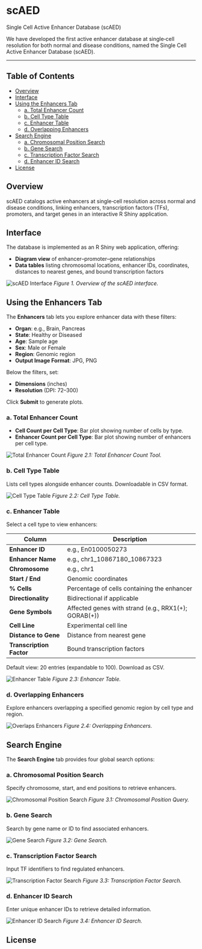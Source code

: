 # scAED

Single Cell Active Enhancer Database (scAED)

We have developed the first active enhancer database at single‑cell resolution for both normal and disease conditions, named the Single Cell Active Enhancer Database (scAED).

---

## Table of Contents

- [Overview](#overview)
- [Interface](#interface)
- [Using the Enhancers Tab](#using-the-enhancers-tab)
  - [a. Total Enhancer Count](#a-total-enhancer-count)
  - [b. Cell Type Table](#b-cell-type-table)
  - [c. Enhancer Table](#c-enhancer-table)
  - [d. Overlapping Enhancers](#d-overlapping-enhancers)
- [Search Engine](#search-engine)
  - [a. Chromosomal Position Search](#a-chromosomal-position-search)
  - [b. Gene Search](#b-gene-search)
  - [c. Transcription Factor Search](#c-transcription-factor-search)
  - [d. Enhancer ID Search](#d-enhancer-id-search)
- [License](#license)

## Overview

scAED catalogs active enhancers at single‑cell resolution across normal and disease conditions, linking enhancers, transcription factors (TFs), promoters, and target genes in an interactive R Shiny application.

## Interface

The database is implemented as an R Shiny web application, offering:

- **Diagram view** of enhancer–promoter–gene relationships  
- **Data tables** listing chromosomal locations, enhancer IDs, coordinates, distances to nearest genes, and bound transcription factors  

![scAED Interface](https://github.com/user-attachments/assets/16e1302c-986e-4f28-8145-bea088d7aac2)
*Figure 1. Overview of the scAED interface.*

## Using the Enhancers Tab

The **Enhancers** tab lets you explore enhancer data with these filters:

- **Organ**: e.g., Brain, Pancreas  
- **State**: Healthy or Diseased  
- **Age**: Sample age  
- **Sex**: Male or Female  
- **Region**: Genomic region  
- **Output Image Format**: JPG, PNG  

Below the filters, set:

- **Dimensions** (inches)  
- **Resolution** (DPI: 72–300)  

Click **Submit** to generate plots.

### a. Total Enhancer Count

- **Cell Count per Cell Type**: Bar plot showing number of cells by type.  
- **Enhancer Count per Cell Type**: Bar plot showing number of enhancers per cell type.  

![Total Enhancer Count](https://github.com/user-attachments/assets/61ac608d-2f54-4596-9602-d1b277b6081c)
*Figure 2.1: Total Enhancer Count Tool.*

### b. Cell Type Table

Lists cell types alongside enhancer counts. Downloadable in CSV format.

![Cell Type Table](https://github.com/user-attachments/assets/9e603e80-3d8b-4a73-a28d-83d2ec24b072)
*Figure 2.2: Cell Type Table.*

### c. Enhancer Table

Select a cell type to view enhancers:

| Column                  | Description                                                     |
|-------------------------|-----------------------------------------------------------------|
| **Enhancer ID**         | e.g., En0100050273                                              |
| **Enhancer Name**       | e.g., chr1_10867180_10867323                                     |
| **Chromosome**          | e.g., chr1                                                      |
| **Start / End**         | Genomic coordinates                                             |
| **% Cells**             | Percentage of cells containing the enhancer                     |
| **Directionality**      | Bidirectional if applicable                                     |
| **Gene Symbols**        | Affected genes with strand (e.g., RRX1(+); GORAB(+))             |
| **Cell Line**           | Experimental cell line                                          |
| **Distance to Gene**    | Distance from nearest gene                                      |
| **Transcription Factor**| Bound transcription factors                                     |

Default view: 20 entries (expandable to 100). Download as CSV.

![Enhancer Table](https://github.com/user-attachments/assets/632a8874-f1ef-4bdd-881a-a0bf83070e69)
*Figure 2.3: Enhancer Table.*

### d. Overlapping Enhancers

Explore enhancers overlapping a specified genomic region by cell type and region.

![Overlaps Enhancers](https://github.com/user-attachments/assets/4365503a-769a-4942-89cb-6d77c663b614)
*Figure 2.4: Overlapping Enhancers.*

## Search Engine

The **Search Engine** tab provides four global search options:

### a. Chromosomal Position Search

Specify chromosome, start, and end positions to retrieve enhancers.

![Chromosomal Position Search](https://github.com/user-attachments/assets/f709e5ae-6943-4269-bb73-4f30370c83f4)
*Figure 3.1: Chromosomal Position Query.*

### b. Gene Search

Search by gene name or ID to find associated enhancers.

![Gene Search](https://github.com/user-attachments/assets/3a3a1701-80f4-4102-86b8-0aaa835c2148)
*Figure 3.2: Gene Search.*

### c. Transcription Factor Search

Input TF identifiers to find regulated enhancers.

![Transcription Factor Search](https://github.com/user-attachments/assets/22024a53-f111-4bc8-a117-6a5c6cb3196f)
*Figure 3.3: Transcription Factor Search.*

### d. Enhancer ID Search

Enter unique enhancer IDs to retrieve detailed information.

![Enhancer ID Search](https://github.com/user-attachments/assets/57cb259d-146a-4c1e-8aef-b254eb69ec6c)
*Figure 3.4: Enhancer ID Search.*

## License

<!-- Add your license information here, e.g., MIT License -->

